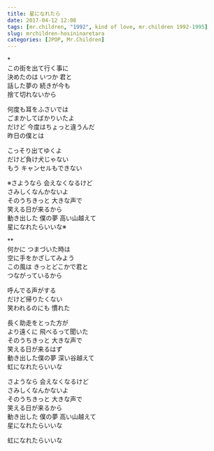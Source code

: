 ```yaml
---
title: 星になれたら
date: 2017-04-12 12:08
tags: [mr.children, "1992", kind of love, mr.children 1992-1995]
slug: mrchildren-hosininaretara
categories: [JPOP, Mr.Children]
---
```



\*  
この街を出て行く事に  
決めたのは いつか 君と  
話した夢の 続きが今も  
捨て切れないから  

何度も耳をふさいでは  
ごまかしてばかりいたよ  
だけど 今度はちょっと違うんだ  
昨日の僕とは  

こっそり出てゆくよ  
だけど負け犬じゃない  
もう キャンセルもできない  

※さようなら 会えなくなるけど  
さみしくなんかないよ  
そのうちきっと 大きな声で  
笑える日が来るから  
動き出した 僕の夢 高い山越えて  
星になれたらいいな※  

\**  
何かに つまづいた時は  
空に手をかざしてみよう  
この風は きっとどこかで君と  
つながっているから  

呼んでる声がする  
だけど帰りたくない  
笑われるのにも 慣れた  

長く助走をとった方が  
より遠くに 飛べるって聞いた  
そのうちきっと 大きな声で  
笑える日が来るはず  
動き出した僕の夢 深い谷越えて  
虹になれたらいいな  

さようなら 会えなくなるけど  
さみしくなんかないよ  
そのうちきっと 大きな声で  
笑える日が来るから  
動き出した 僕の夢 高い山越えて  
星になれたらいいな  

虹になれたらいいな  
